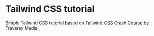 # Tailwind CSS tutorial

Simple Tailwind CSS tutorial based on [Tailwind CSS Crash Course](https://www.youtube.com/watch?v=UBOj6rqRUME) by Traversy Media.
